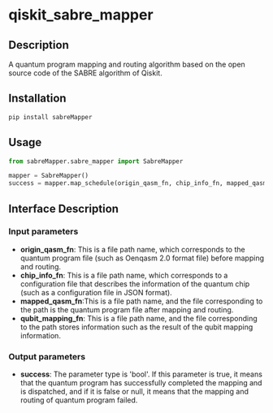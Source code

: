 # qiskit_sabre_mapper

## Description
A quantum program mapping and routing algorithm based on the open source code of the SABRE algorithm of Qiskit.

## Installation
```bash
pip install sabreMapper
```

## Usage
```python
from sabreMapper.sabre_mapper import SabreMapper

mapper = SabreMapper()
success = mapper.map_schedule(origin_qasm_fn, chip_info_fn, mapped_qasm_fn, qubit_mapping_fn)
```

## Interface Description
### Input parameters
- **origin_qasm_fn**: This is a file path name, which corresponds to the quantum program file (such as Oenqasm 2.0 format file) before mapping  and routing.
- **chip_info_fn**: This is a file path name, which corresponds to a configuration file that describes the information of the quantum chip (such as a configuration file in JSON format).
- **mapped_qasm_fn**:This is a file path name, and the file corresponding to the path is the quantum program file after mapping and routing.
- **qubit_mapping_fn**: This is a file path name, and the file corresponding to the path stores information such as the result of the qubit mapping information.
 
### Output parameters
- **success**: The parameter type is 'bool'. If this parameter is true, it means that the quantum program has successfully completed the mapping and is dispatched, and if it is false or null, it means that the mapping and routing of quantum program failed.


